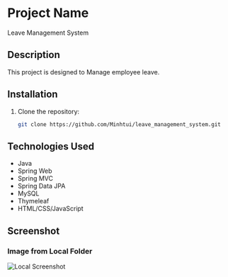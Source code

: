 # Project Name
Leave Management System

## Description
This project is designed to Manage employee leave.

## Installation
1. Clone the repository:
   ```bash
   git clone https://github.com/Minhtui/leave_management_system.git

## Technologies Used
- Java
- Spring Web
- Spring MVC
- Spring Data JPA
- MySQL
- Thymeleaf
- HTML/CSS/JavaScript

## Screenshot

### Image from Local Folder
![Local Screenshot](ProjectDescriptionImage/Login.png)


